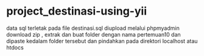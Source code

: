 # project_destinasi-using-yii

data sql terletak pada file destinasi.sql diupload melalui phpmyadmin
download zip , extrak dan buat folder dengan nama pertemuan10 dan dipaste kedalam folder tersebut dan pindahkan pada direktori localhost atau htdocs
